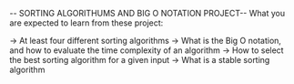 -- SORTING ALGORITHUMS AND BIG O NOTATION PROJECT--
What you are expected to learn from these project:

-> At least four different sorting algorithms
-> What is the Big O notation, and how to evaluate the time complexity of an algorithm
-> How to select the best sorting algorithm for a given input
-> What is a stable sorting algorithm 



